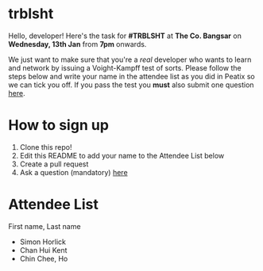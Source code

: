 # trblsht

Hello, developer! Here's the task for **#TRBLSHT** at **The Co. Bangsar** on **Wednesday, 13th Jan** from **7pm** onwards.

We just want to make sure that you're a *real* developer who wants to learn and network by issuing a Voight-Kampff test of sorts. Please follow the steps below and write your name in the attendee list as you did in Peatix so we can tick you off. If you pass the test you **must** also submit one question [here](http://goo.gl/forms/0xPBkaRf8K). 


How to sign up
===========

1. Clone this repo!
2. Edit this README to add your name to the Attendee List below
3. Create a pull request 
4. Ask a question (mandatory) [here](http://goo.gl/forms/0xPBkaRf8K)


Attendee List
===============
First name, Last name

- Simon Horlick
- Chan Hui Kent
- Chin Chee, Ho
